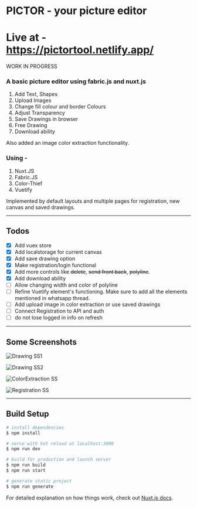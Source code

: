 # PICTOR - your picture editor

# Live at - https://pictortool.netlify.app/

WORK IN PROGRESS

### A basic picture editor using fabric.js and nuxt.js

1. Add Text, Shapes
2. Upload Images
3. Change fill colour and border Colours
4. Adjust Transparency
5. Save Drawings in browser
6. Free Drawing
7. Download ability

Also added an image color extraction functionality.

### Using -

1. Nuxt.JS
2. Fabric.JS
3. Color-Thief
4. Vuetify

Implemented by default layouts and multiple pages for registration, new canvas and saved drawings.

<hr>

## Todos

- [x] Add vuex store
- [x] Add localstorage for current canvas
- [x] Add save drawing option
- [x] Make registration/login functional
- [x] Add more controls like ~~delete~~, ~~send front back~~, ~~polyline~~.
- [x] Add download ability
- [ ] Allow changing width and color of polyline
- [ ] Refine Vuetify element's functioning. Make sure to add all the elements mentioned in whatsapp thread.
- [ ] Add upload image in color extraction or use saved drawings
- [ ] Connect Registration to API and auth
- [ ] do not lose logged in info on refresh
<hr>

## Some Screenshots

![Drawing SS1](https://github.com/NandeeshG/PICTOR/blob/main/screenshots/ss_draw2.png?raw=true)

![Drawing SS2](https://github.com/NandeeshG/PICTOR/blob/main/screenshots/ss_draw.png?raw=true)

![ColorExtraction SS](https://github.com/NandeeshG/PICTOR/blob/main/screenshots/ss_colorExtraction.png?raw=true)

![Registration SS](https://github.com/NandeeshG/PICTOR/blob/main/screenshots/ss_reg.png?raw=true)

<hr>

## Build Setup

```bash
# install dependencies
$ npm install

# serve with hot reload at localhost:3000
$ npm run dev

# build for production and launch server
$ npm run build
$ npm run start

# generate static project
$ npm run generate
```

For detailed explanation on how things work, check out [Nuxt.js docs](https://nuxtjs.org).
